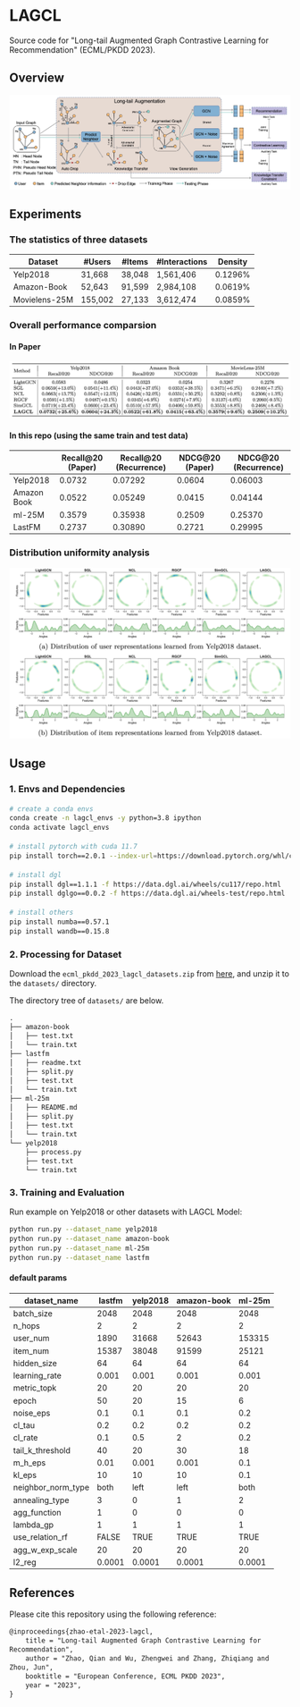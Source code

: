 # LAGCL

Source code for "Long-tail Augmented Graph Contrastive Learning for Recommendation" (ECML/PKDD 2023).



## Overview

![overview](./imgs/overview.jpg)



## Experiments

### The statistics of three datasets

| Dataset       | \#Users | \#Items | \#Interactions | Density |
| ------------- | ------- | ------- | -------------- | ------- |
| Yelp2018      | 31,668  | 38,048  | 1,561,406      | 0.1296% |
| Amazon-Book   | 52,643  | 91,599  | 2,984,108      | 0.0619% |
| Movielens-25M | 155,002 | 27,133  | 3,612,474      | 0.0859% |



### Overall performance comparsion

#### In Paper

![img](./imgs/performance_comparsion.jpg)

#### In this repo (using the same train and test data)

|             | Recall@20 (Paper) | Recall@20 (Recurrence) | NDCG@20 (Paper) | NDCG@20 (Recurrence) |
| ----------- | ----------------- | ---------------------- | --------------- | -------------------- |
| Yelp2018    | 0.0732            | 0.07292                | 0.0604          | 0.06003              |
| Amazon Book | 0.0522            | 0.05249                | 0.0415          | 0.04144              |
| ml-25M      | 0.3579            | 0.35938                | 0.2509          | 0.25370              |
| LastFM      | 0.2737            | 0.30890                | 0.2721          | 0.29995              |



### Distribution uniformity analysis

![img](imgs/embed_distributions.jpg)



## Usage

### 1. Envs and Dependencies

```bash
# create a conda envs
conda create -n lagcl_envs -y python=3.8 ipython
conda activate lagcl_envs

# install pytorch with cuda 11.7
pip install torch==2.0.1 --index-url=https://download.pytorch.org/whl/cu117

# install dgl
pip install dgl==1.1.1 -f https://data.dgl.ai/wheels/cu117/repo.html
pip install dglgo==0.0.2 -f https://data.dgl.ai/wheels-test/repo.html

# install others
pip install numba==0.57.1
pip install wandb==0.15.8
```



### 2. Processing for Dataset

Download the `ecml_pkdd_2023_lagcl_datasets.zip` from [here](https://dreamwingscn-my.sharepoint.com/:u:/g/personal/i_dreamwings_cn/EVMzFomyGmxOuJL5eJm0h_QBm0p2SiF6mhETyYvK7tyGsw?e=E6OImX), and unzip it to the `datasets/` directory.

The directory tree of `datasets/` are below.

```
.
├── amazon-book
│   ├── test.txt
│   └── train.txt
├── lastfm
│   ├── readme.txt
│   ├── split.py
│   ├── test.txt
│   └── train.txt
├── ml-25m
│   ├── README.md
│   ├── split.py
│   ├── test.txt
│   └── train.txt
└── yelp2018
    ├── process.py
    ├── test.txt
    └── train.txt
```



### 3. Training and Evaluation

Run example on Yelp2018 or other datasets with LAGCL Model:

```bash
python run.py --dataset_name yelp2018
python run.py --dataset_name amazon-book
python run.py --dataset_name ml-25m
python run.py --dataset_name lastfm
```



#### default params

| dataset_name       | lastfm | yelp2018 | amazon-book | ml-25m |
| ------------------ | ------ | -------- | ----------- | ------ |
| batch_size         | 2048   | 2048     | 2048        | 2048   |
| n_hops             | 2      | 2        | 2           | 2      |
| user_num           | 1890   | 31668    | 52643       | 153315 |
| item_num           | 15387  | 38048    | 91599       | 25121  |
| hidden_size        | 64     | 64       | 64          | 64     |
| learning_rate      | 0.001  | 0.001    | 0.001       | 0.001  |
| metric_topk        | 20     | 20       | 20          | 20     |
| epoch              | 50     | 20       | 15          | 6      |
| noise_eps          | 0.1    | 0.1      | 0.1         | 0.2    |
| cl_tau             | 0.2    | 0.2      | 0.2         | 0.2    |
| cl_rate            | 0.1    | 0.5      | 2           | 0.2    |
| tail_k_threshold   | 40     | 20       | 30          | 18     |
| m_h_eps            | 0.01   | 0.001    | 0.001       | 0.1    |
| kl_eps             | 10     | 10       | 10          | 0.1    |
| neighbor_norm_type | both   | left     | left        | both   |
| annealing_type     | 3      | 0        | 1           | 2      |
| agg_function       | 1      | 0        | 0           | 0      |
| lambda_gp          | 1      | 1        | 1           | 1      |
| use_relation_rf    | FALSE  | TRUE     | TRUE        | TRUE   |
| agg_w_exp_scale    | 20     | 20       | 20          | 20     |
| l2_reg             | 0.0001 | 0.0001   | 0.0001      | 0.0001 |



## References

Please cite this repository using the following reference:
```
@inproceedings{zhao-etal-2023-lagcl,
    title = "Long-tail Augmented Graph Contrastive Learning for Recommendation",
    author = "Zhao, Qian and Wu, Zhengwei and Zhang, Zhiqiang and Zhou, Jun",
    booktitle = "European Conference, ECML PKDD 2023",
    year = "2023",
}
```
